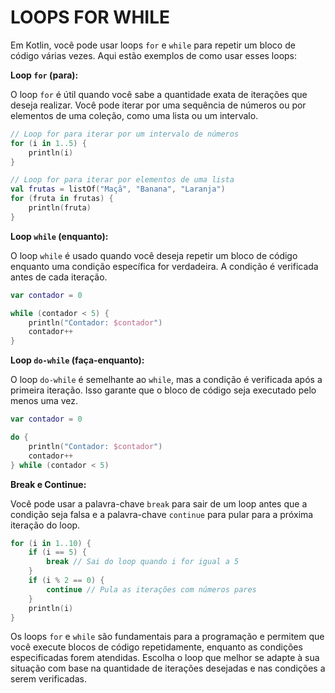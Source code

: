 # LOOPS FOR WHILE
Em Kotlin, você pode usar loops `for` e `while` para repetir um bloco de código várias vezes. Aqui estão exemplos de como usar esses loops:

**Loop `for` (para):**

O loop `for` é útil quando você sabe a quantidade exata de iterações que deseja realizar. Você pode iterar por uma sequência de números ou por elementos de uma coleção, como uma lista ou um intervalo.

```kotlin
// Loop for para iterar por um intervalo de números
for (i in 1..5) {
    println(i)
}

// Loop for para iterar por elementos de uma lista
val frutas = listOf("Maçã", "Banana", "Laranja")
for (fruta in frutas) {
    println(fruta)
}
```

**Loop `while` (enquanto):**

O loop `while` é usado quando você deseja repetir um bloco de código enquanto uma condição específica for verdadeira. A condição é verificada antes de cada iteração.

```kotlin
var contador = 0

while (contador < 5) {
    println("Contador: $contador")
    contador++
}
```

**Loop `do-while` (faça-enquanto):**

O loop `do-while` é semelhante ao `while`, mas a condição é verificada após a primeira iteração. Isso garante que o bloco de código seja executado pelo menos uma vez.

```kotlin
var contador = 0

do {
    println("Contador: $contador")
    contador++
} while (contador < 5)
```

**Break e Continue:**

Você pode usar a palavra-chave `break` para sair de um loop antes que a condição seja falsa e a palavra-chave `continue` para pular para a próxima iteração do loop.

```kotlin
for (i in 1..10) {
    if (i == 5) {
        break // Sai do loop quando i for igual a 5
    }
    if (i % 2 == 0) {
        continue // Pula as iterações com números pares
    }
    println(i)
}
```

Os loops `for` e `while` são fundamentais para a programação e permitem que você execute blocos de código repetidamente, enquanto as condições especificadas forem atendidas. Escolha o loop que melhor se adapte à sua situação com base na quantidade de iterações desejadas e nas condições a serem verificadas.